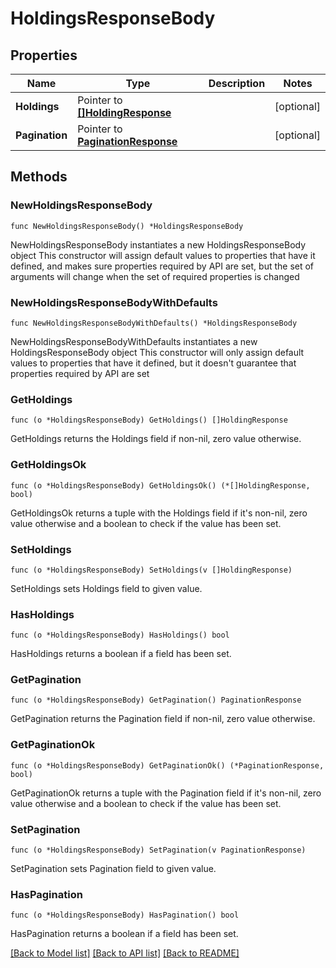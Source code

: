 # HoldingsResponseBody

## Properties

Name | Type | Description | Notes
------------ | ------------- | ------------- | -------------
**Holdings** | Pointer to [**[]HoldingResponse**](HoldingResponse.md) |  | [optional] 
**Pagination** | Pointer to [**PaginationResponse**](PaginationResponse.md) |  | [optional] 

## Methods

### NewHoldingsResponseBody

`func NewHoldingsResponseBody() *HoldingsResponseBody`

NewHoldingsResponseBody instantiates a new HoldingsResponseBody object
This constructor will assign default values to properties that have it defined,
and makes sure properties required by API are set, but the set of arguments
will change when the set of required properties is changed

### NewHoldingsResponseBodyWithDefaults

`func NewHoldingsResponseBodyWithDefaults() *HoldingsResponseBody`

NewHoldingsResponseBodyWithDefaults instantiates a new HoldingsResponseBody object
This constructor will only assign default values to properties that have it defined,
but it doesn't guarantee that properties required by API are set

### GetHoldings

`func (o *HoldingsResponseBody) GetHoldings() []HoldingResponse`

GetHoldings returns the Holdings field if non-nil, zero value otherwise.

### GetHoldingsOk

`func (o *HoldingsResponseBody) GetHoldingsOk() (*[]HoldingResponse, bool)`

GetHoldingsOk returns a tuple with the Holdings field if it's non-nil, zero value otherwise
and a boolean to check if the value has been set.

### SetHoldings

`func (o *HoldingsResponseBody) SetHoldings(v []HoldingResponse)`

SetHoldings sets Holdings field to given value.

### HasHoldings

`func (o *HoldingsResponseBody) HasHoldings() bool`

HasHoldings returns a boolean if a field has been set.

### GetPagination

`func (o *HoldingsResponseBody) GetPagination() PaginationResponse`

GetPagination returns the Pagination field if non-nil, zero value otherwise.

### GetPaginationOk

`func (o *HoldingsResponseBody) GetPaginationOk() (*PaginationResponse, bool)`

GetPaginationOk returns a tuple with the Pagination field if it's non-nil, zero value otherwise
and a boolean to check if the value has been set.

### SetPagination

`func (o *HoldingsResponseBody) SetPagination(v PaginationResponse)`

SetPagination sets Pagination field to given value.

### HasPagination

`func (o *HoldingsResponseBody) HasPagination() bool`

HasPagination returns a boolean if a field has been set.


[[Back to Model list]](../README.md#documentation-for-models) [[Back to API list]](../README.md#documentation-for-api-endpoints) [[Back to README]](../README.md)


